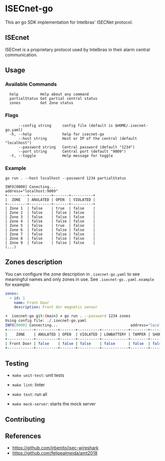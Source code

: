# ISECnet-go

This an go SDK implementation for Intelbras' ISECNet protocol.

## ISEcnet

ISECnet is a proprietary protocol used by Intelbras in their alarm central communication.

## Usage

### Available Commands

```
  help          Help about any command
  partialStatus Get partial central status
  zones         Get Zone status
```

### Flags

```
      --config string     config file (default is $HOME/.isecnet-go.yaml)
  -h, --help              help for isecnet-go
      --host string       Host or IP of the central (default "localhost")
      --password string   Central password (default "1234")
      --port string       Central port (default "9009")
  -t, --toggle            Help message for toggle
```

### Example

```
go run . --host localhost --password 1234 partialStatus

INFO[0000] Conecting...                                  address="localhost:9009"
+---------+----------+-------+----------+
|  ZONE   | ANULATED | OPEN  | VIOLATED |
+---------+----------+-------+----------+
| Zone 1  | false    | true  | false    |
| Zone 2  | false    | false | false    |
| Zone 3  | false    | false | false    |
| Zone 4  | false    | false | false    |
| Zone 5  | false    | true  | false    |
| Zone 6  | false    | false | false    |
| Zone 7  | false    | false | false    |
| Zone 8  | false    | false | false    |
| Zone 9  | false    | false | false    |
(...)
```

## Zones description

You can configure the zone description in `.isecnet-go.yaml` to see meaningful names and only zones in use. See `.isecnet-go..yaml.example` for example:

```yaml
zones:
  - id: 1
    name: Front Door
    description: Front dor magnetic sensor

```

```bash
➜  isecnet-go git:(main) ✗ go run . --password 1234 zones
Using config file: ./.isecnet-go.yaml
INFO[0000] Connecting...                                 address="localhost:9009"
+------------+----------+-------+----------+------------+--------+---------------+
|    ZONE    | ANULATED | OPEN  | VIOLATED | LOWBATTERY | TAMPER | SHORT CIRCUIT |
+------------+----------+-------+----------+------------+--------+---------------+
| Front Door | false    | false | false    | false      | false  | false         |
+------------+----------+-------+----------+------------+--------+---------------+
```

## Testing

* `make unit-test`: unit tests

* `make lint`: linter

* `make test`: run all

* `make mock-server`: starts the mock server


## Contributing

## References

* https://github.com/jrbenito/isec-wireshark
* https://github.com/felipealmeida/amt2018
